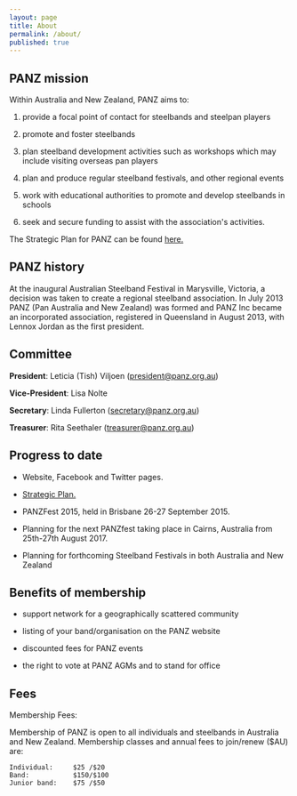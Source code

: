 ```yaml
---
layout: page
title: About
permalink: /about/
published: true
---
```


## PANZ mission

Within Australia and New Zealand, PANZ aims to:

1.	provide a focal point of contact for steelbands and steelpan players 

1.	promote and foster steelbands 

1.	plan steelband development activities such as workshops which may include visiting overseas pan players

1.	plan and produce regular steelband festivals, and other regional events

1.	work with educational authorities to promote and develop steelbands in schools

1.	seek and secure funding to assist with the association's activities.

The Strategic Plan for PANZ can be found [here.](/files/panz-strategic-plan-2016.pdf)

## PANZ history

At the inaugural Australian Steelband Festival in Marysville, Victoria, a decision was taken to create a regional steelband association. In July 2013 PANZ (Pan Australia and New Zealand) was formed and PANZ Inc became an incorporated association, registered in Queensland in August 2013, with Lennox Jordan as the first president. 

## Committee

__President__: Leticia (Tish) Viljoen (president@panz.org.au)

__Vice-President__: Lisa Nolte

__Secretary__: Linda Fullerton (secretary@panz.org.au)

__Treasurer__: Rita Seethaler (treasurer@panz.org.au)

## Progress to date

- Website, Facebook and Twitter pages.

- [Strategic Plan.](/files/panz-strategic-plan-2016.pdf)

- PANZFest 2015, held in Brisbane 26-27 September 2015.

- Planning for the next PANZfest taking place in Cairns, Australia from 25th-27th August 2017.

- Planning for forthcoming Steelband Festivals in both Australia and New Zealand

## Benefits of membership

- support network for a geographically scattered community

- listing of your band/organisation on the PANZ website 

- discounted fees for PANZ events

- the right to vote at PANZ AGMs and to stand for office

## Fees
Membership Fees:

Membership of PANZ is open to all individuals and steelbands in Australia and New Zealand. Membership classes and annual fees to join/renew ($AU) are:

    Individual:     $25 /$20 
    Band:           $150/$100 
    Junior band:    $75 /$50 

